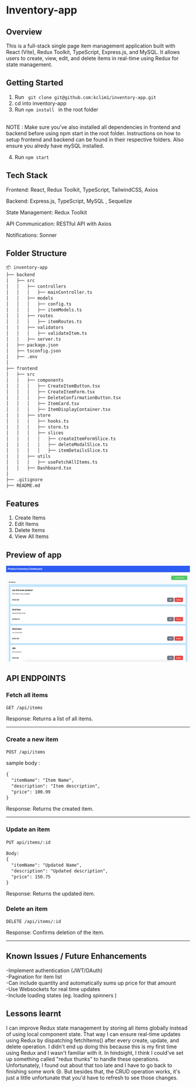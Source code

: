 # Inventory-app

## Overview

This is a full-stack single page item management application built with React (Vite), Redux Toolkit, TypeScript, Express.js, and MySQL. It allows users to create, view, edit, and delete items in real-time using Redux for state management.

## Getting Started 
1. Run ``` git clone git@github.com:kclim1/inventory-app.git```
2. cd into inventory-app
3. Run ```npm install ``` in the root folder
<br>
NOTE : Make sure you've also installed all dependencies in frontend and backend before using npm start in the root folder. Instructions on how to setup frontend and backend can be found in their respective folders. Also ensure you alredy have mySQL installed. <br>

4. Run ```npm start```

## Tech Stack

Frontend: React, Redux Toolkit, TypeScript, TailwindCSS, Axios

Backend: Express.js, TypeScript, MySQL , Sequelize

State Management: Redux Toolkit

API Communication: RESTful API with Axios

Notifications: Sonner 

## Folder Structure 
```
📦 inventory-app
├── backend
│   ├── src
│   │   ├── controllers
│   │   │   ├── mainController.ts
│   │   ├── models
│   │   │   ├── config.ts
│   │   │   ├── itemModels.ts
│   │   ├── routes
│   │   │   ├── itemRoutes.ts
│   │   ├── validators
│   │   │   ├── validateItem.ts
│   │   ├── server.ts
│   ├── package.json
│   ├── tsconfig.json
│   ├── .env
│
├── frontend
│   ├── src
│   │   ├── components
│   │   │   ├── CreateItemButton.tsx
│   │   │   ├── CreateItemForm.tsx
│   │   │   ├── DeleteConfirmationButton.tsx
│   │   │   ├── ItemCard.tsx
│   │   │   ├── ItemDisplayContainer.tsx
│   │   ├── store
│   │   │   ├── hooks.ts
│   │   │   ├── store.ts
│   │   │   ├── slices
│   │   │   │   ├── createItemFormSlice.ts
│   │   │   │   ├── deleteModalSlice.ts
│   │   │   │   ├── itemDetailsSlice.ts
│   │   ├── utils
│   │   │   ├── useFetchAllItems.ts
│   │   ├── Dashboard.tsx
│
├── .gitignore
├── README.md
```
## Features
1. Create Items 
2. Edit Items
3. Delete Items
4. View All Items

## Preview of app 
![app preview](./public/image.png)

## API ENDPOINTS 
### Fetch all items
```
GET /api/items
```
Response: Returns a list of all items.
<hr>

### Create a new item
```
POST /api/items
```
sample body :
```
{
  "itemName": "Item Name",
  "description": "Item description",
  "price": 100.99
}
```
Response: Returns the created item.
<hr>

### Update an item
```
PUT api/items/:id
```
```
Body:
{
  "itemName": "Updated Name",
  "description": "Updated description",
  "price": 150.75
}
```
Response: Returns the updated item.


### Delete an item
```
DELETE /api/items/:id
```
Response: Confirms deletion of the item.
<hr>


## Known Issues / Future Enhancements 
-Implement authentication (JWT/OAuth) <br>
-Pagination for item list <br>
-Can include quantity and automatically sums up price for that amount<br>
-Use Websockets for real time updates <br>
-Include loading states (eg. loading spinners ) 
## Lessons learnt 
I can improve Redux state management by storing all items globally instead of using local component state. That way I can ensure real-time updates using Redux by dispatching fetchItems() after every create, update, and delete operation. I didn't end up doing this because this is my first time using Redux and I wasn't familiar with it. In hindsight, I think I could've set up something called "redux thunks" to handle these operations. Unfortunately, I found out about that too late and I have to go back to finishing some work 😢. But besides that, the CRUD operation works, it's just a little unfortunate that you'd have to refresh to see those changes. 


